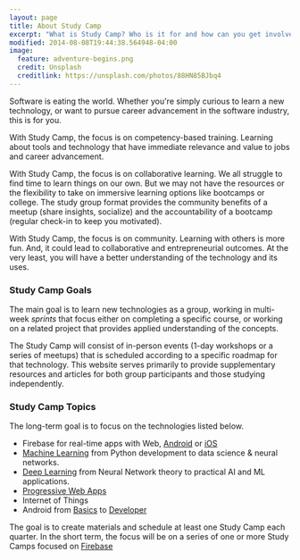 ```yaml
---
layout: page
title: About Study Camp
excerpt: "What is Study Camp? Who is it for and how can you get involved?"
modified: 2014-08-08T19:44:38.564948-04:00
image:
  feature: adventure-begins.png
  credit: Unsplash
  creditlink: https://unsplash.com/photos/88HN85BJbq4
---
```


Software is eating the world. Whether you're simply curious to learn a new technology, or want to pursue career advancement in the software industry, this is for you.

With Study Camp, the focus is on competency-based training. Learning about tools and technology that have immediate relevance and value to jobs and career advancement.

With Study Camp, the focus is on collaborative learning. We all struggle to find time to learn things on our own. But we may not have the resources or the flexibility to take on immersive learning options like bootcamps or college. The study group format provides the community benefits of a meetup (share insights, socialize) and the accountability of a bootcamp (regular check-in to keep you motivated).

With Study Camp, the focus is on community. Learning with others is more fun. And, it could lead to collaborative and entrepreneurial outcomes. At the very least, you will have a better understanding of the technology and its uses.


### Study Camp Goals

The main goal is to learn new technologies as a group, working in multi-week _sprints_ that focus either on completing a specific course, or working on a related project that provides applied understanding of the concepts.

The Study Camp will consist of in-person events (1-day workshops or a series of meetups) that is scheduled according to a specific roadmap for that technology. This website serves primarily to provide supplementary resources and articles for both group participants and those studying independently.


### Study Camp Topics

The long-term goal is to focus on the technologies listed below.

 * Firebase for real-time apps with Web, [Android](https://www.udacity.com/course/firebase-in-a-weekend-by-google-android--ud0352) or [iOS](https://www.udacity.com/course/firebase-in-a-weekend-by-google-ios--ud0351)
 * [Machine Learning](https://www.udacity.com/course/machine-learning-engineer-nanodegree--nd009) from Python development to data science & neural networks.
 * [Deep Learning](https://www.udacity.com/course/deep-learning-nanodegree-foundation--nd101) from Neural Network theory to practical AI and ML applications.
 * [Progressive Web Apps](https://www.udacity.com/progressive-web-apps)
 * Internet of Things
 * Android from [Basics](https://www.udacity.com/course/android-basics-nanodegree-by-google--nd803) to [Developer](https://www.udacity.com/course/android-developer-nanodegree-by-google--nd801) 

The goal is to create materials and schedule at least one Study Camp each quarter. In the short term, the focus will be on a series of one or more Study Camps focused on [Firebase](http://study.camp/firebase/firebase-camp/)

